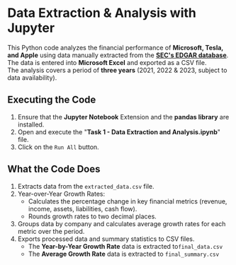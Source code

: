 # Data Extraction & Analysis with Jupyter
This Python code analyzes the financial performance of **Microsoft, Tesla, and Apple** using data manually extracted from the [**SEC's EDGAR database**](https://www.sec.gov/edgar/search/#).\
The data is entered into **Microsoft Excel** and exported as a CSV file.\
The analysis covers a period of **three years** (2021, 2022 & 2023, subject to data availability).

## Executing the Code
1. Ensure that the **Jupyter Notebook** Extension and the **pandas library** are installed.
2. Open and execute the "**Task 1 - Data Extraction and Analysis.ipynb**" file.
3. Click on the `Run All` button.

## What the Code Does
1. Extracts data from the `extracted_data.csv` file.
2. Year-over-Year Growth Rates:
   - Calculates the percentage change in key financial metrics (revenue, income, assets, liabilities, cash flow).
   - Rounds growth rates to two decimal places.
3. Groups data by company and calculates average growth rates for each metric over the period.
4. Exports processed data and summary statistics to CSV files.
   - The **Year-by-Year Growth Rate** data is extracted to`final_data.csv`
   - The **Average Growth Rate** data is extracted to `final_summary.csv`
